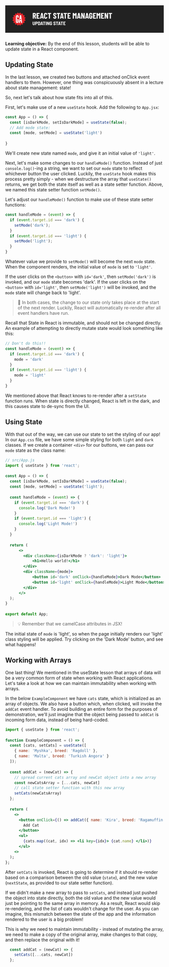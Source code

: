 # ![React State Management - Updating State](./assets/hero.png)

**Learning objective:** By the end of this lesson, students will be able to update state in a React component. 

## Updating State

In the last lesson, we created two buttons and attached onClick event handlers to them. However, one thing was conspicuously absent in a lecture about state management: state!

So, next let's talk about how state fits into all of this. 

First, let's make use of a new `useState` hook. Add the following to `App.jsx`:

```jsx
const App = () => {
  const [isDarkMode, setIsDarkMode] = useState(false);
  // Add mode state: 
  const [mode, setMode] = useState('light')
  
}
```

We'll create new state named `mode`, and give it an initial value of `'light'`. 

Next, let's make some changes to our `handleMode()` function. Instead of just `console.log()`-ing a string, we want to set our `mode` state to reflect whichever button the user clicked. Luckily, the `useState` hook makes this process pretty simply - when we destructure the array that `useState()` returns, we get both the state itself as well as a state setter function. Above, we named this state setter function `setMode()`. 

Let's adjust our `handleMode()` function to make use of these state setter functions:

```jsx
const handleMode = (event) => {
  if (event.target.id === 'dark') {
    setMode('dark');
  }
  if (event.target.id === 'light') {
    setMode('light');
  }
}
```

Whatever value we provide to `setMode()` will become the next `mode` state.
When the component renders, the initial value of `mode` is set to `'light'`. 

If the user clicks on the `<button>` with `id='dark'`, then `setMode('dark')` is invoked, and our `mode` state becomes 'dark'.
If the user clicks on the `<button>` with `id='light'`, then `setMode('light')` will be invoked, and the `mode` state will change back to 'light'. 

> 🧠 In both cases, the change to our state only takes place at the start of the next render. Luckily, React will automatically re-render after all event handlers have run.

Recall that State in React is immutable, and should not be changed directly. An example of attempting to directly mutate state would look something like this: 

```jsx
// Don't do this!! 
const handleMode = (event) => {
  if (event.target.id === 'dark') {
    mode = 'dark'
  }
  if (event.target.id === 'light') {
    mode = 'light'
  }
}
```

We mentioned above that React knows to re-render after a `setState` function runs. When state is directly changed, React is left in the dark, and this causes state to de-sync from the UI. 

## Using State

With that out of the way, we can use our state to set the styling of our app! In our `App.css` file, we have some simple styling for both `light` and `dark` classes. If we create a container `<div>` for our buttons, we can pass our `mode` state as the class name: 

```jsx
// src/App.js
import { useState } from 'react';

const App = () => {
  const [isDarkMode, setIsDarkMode] = useState(false);
  const [mode, setMode] = useState('light');

  const handleMode = (event) => {
    if (event.target.id === 'dark') {
      console.log('Dark Mode!')
    }
    if (event.target.id === 'light') {
      console.log('Light Mode!')
    }
  }

  return (
      <>
        <div className={isDarkMode ? 'dark': 'light'}>  
            <h1>Hello world!</h1>
        </div>
        <div className={mode}>
            <button id='dark' onClick={handleMode}>Dark Mode</button>
            <button id='light' onClick={handleMode}>Light Mode</button>
        </div>
      </>
  );
}

export default App;
```

> 💡 Remember that we camelCase attributes in JSX! 

The initial state of `mode` is 'light', so when the page initially renders our 'light' class styling will be applied. Try clicking on the 'Dark Mode' button, and see what happens! 

## Working with Arrays

One last thing! We mentioned in the useState lesson that arrays of data will be a very common form of state when working with React applications. Let's take a look at how we can maintain immutability when working with arrays.

In the below `ExampleComponent` we have `cats` state, which is initialized as an array of objects. We also have a button which, when clicked, will invoke the `addCat` event handler. To avoid building an entire form for the purposes of demonstration, we'll just imagine that the object being passed to `addCat` is incoming form data, instead of being hard-coded. 

```jsx
import { useState } from 'react';

function ExampleComponent = () => {
  const [cats, setCats] = useState([
    { name: 'Myshka', breed: 'Ragdoll' },
    { name: 'Malta', breed: 'Turkish Angora' }
  ]);

  const addCat = (newCat) => {
    // spread current cats array and newCat object into a new array
    const newCatsArray = [...cats, newCat]
    // call state setter function with this new array
    setCats(newCatsArray)
  };

  return (
    <>
      <button onClick={() => addCat({ name: 'Kira', breed: 'Ragamuffin' })}>
        Add Cat
      </button>
      <ul>
        {cats.map((cat, idx) => <li key={idx}> {cat.name} </li>)}
      </ul>
    <>
  );
};
```

After `setCats` is invoked, React is going to determine if it should re-render based on a comparison between the old value (`state`), and the new value (`nextState`, as provided to our state setter function). 

If we didn't make a new array to pass to `setCats`, and instead just pushed the object into state directly, both the old value and the new value would just be pointing to the same array in memory. As a result, React would skip re-rendering, and the list of cats wouldn't change for the user. As you can imagine, this mismatch between the state of the app and the information rendered to the user is a big problem! 

This is why we need to maintain immutability - instead of mutating the array, we need to make a copy of the original array, make changes to that copy, and then replace the original with it! 

```jsx
  const addCat = (newCat) => {
    setCats([...cats, newCat])
  };
```